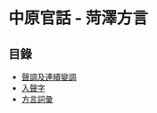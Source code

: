 # 中原官話 - 菏澤方言

## 目錄

- [聲調及連續變調](phonology/tones.md)
- [入聲字](phonology/the-entering-tone.md)
- [方言詞彙](vocabulary/southwest-lu-vocab.md)
